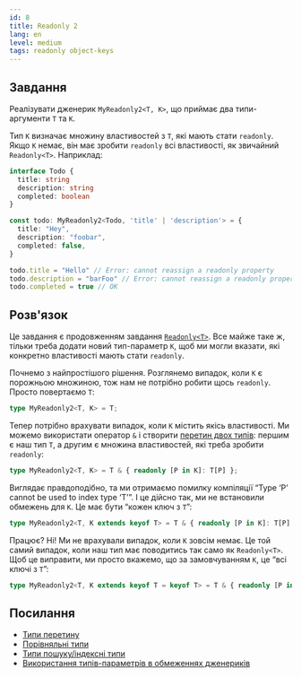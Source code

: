 ```yaml
---
id: 8
title: Readonly 2
lang: en
level: medium
tags: readonly object-keys
---
```


## Завдання

Реалізувати дженерик `MyReadonly2<T, K>`, що приймає два типи-аргументи `T` та `K`.

Тип `K` визначає множину властивостей з `T`, які мають стати `readonly`.
Якщо `K` немає, він має зробити `readonly` всі властивості, як звичайний `Readonly<T>`.
Наприклад:

```ts
interface Todo {
  title: string
  description: string
  completed: boolean
}

const todo: MyReadonly2<Todo, 'title' | 'description'> = {
  title: "Hey",
  description: "foobar",
  completed: false,
}

todo.title = "Hello" // Error: cannot reassign a readonly property
todo.description = "barFoo" // Error: cannot reassign a readonly property
todo.completed = true // OK
```

## Розв'язок

Це завдання є продовженням завдання [`Readonly<T>`](./easy-readonly.md).
Все майже таке ж, тільки треба додати новий тип-параметр `K`, щоб ми могли вказати, які конкретно властивості мають стати `readonly`.

Почнемо з найпростішого рішення. Розглянемо випадок, коли `K` є порожньою множиною, тож нам не потрібно робити щось `readonly`.
Просто повертаємо `T`:

```ts
type MyReadonly2<T, K> = T;
```

Тепер потрібно врахувати випадок, коли `K` містить якісь властивості.
Ми можемо використати оператор `&` і створити [перетин двох типів](https://www.typescriptlang.org/docs/handbook/unions-and-intersections.html#intersection-types): першим є наш тип `T`, а другим є множина властивостей, які треба зробити `readonly`:

```ts
type MyReadonly2<T, K> = T & { readonly [P in K]: T[P] };
```

Виглядає правдоподібно, та ми отримаємо помилку компіляції “Type ‘P’ cannot be used to index type ‘T’”.
І це дійсно так, ми не встановили обмежень для `K`.
Це має бути “кожен ключ з `T`”:

```ts
type MyReadonly2<T, K extends keyof T> = T & { readonly [P in K]: T[P] };
```

Працює?
Ні!
Ми не врахували випадок, коли `K` зовсім немає.
Це той самий випадок, коли наш тип має поводитись так само як `Readonly<T>`.
Щоб це виправити, ми просто вкажемо, що за замовчуванням `K`, це “всі ключі з `T`”:

```ts
type MyReadonly2<T, K extends keyof T = keyof T> = T & { readonly [P in K]: T[P] };
```

## Посилання

- [Типи перетину](https://www.typescriptlang.org/docs/handbook/unions-and-intersections.html#intersection-types)
- [Порівняльні типи](https://www.typescriptlang.org/docs/handbook/advanced-types.html#mapped-types)
- [Типи пошуку/індексні типи](https://www.typescriptlang.org/docs/handbook/advanced-types.html#index-types)
- [Використання типів-параметрів в обмеженнях дженериків](https://www.typescriptlang.org/docs/handbook/generics.html#using-type-parameters-in-generic-constraints)
